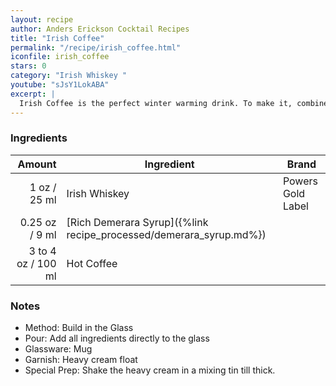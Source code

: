 ```yaml
---
layout: recipe
author: Anders Erickson Cocktail Recipes
title: "Irish Coffee"
permalink: "/recipe/irish_coffee.html"
iconfile: irish_coffee
stars: 0
category: "Irish Whiskey "
youtube: "sJsY1LokABA"
excerpt: |
  Irish Coffee is the perfect winter warming drink. To make it, combine Irish whiskey with sugar and coffee, and top it with cream.
---
```


### Ingredients

|    Amount | Ingredient                                               | Brand             |
| --------: | -------------------------------------------------------- | ----------------- |
|      1 oz / 25 ml | Irish Whiskey                                            | Powers Gold Label |
|   0.25 oz / 9 ml | [Rich Demerara Syrup]({%link recipe_processed/demerara_syrup.md%}) |
| 3 to 4 oz / 100 ml | Hot Coffee                                               |

### Notes

- Method: Build in the Glass
- Pour: Add all ingredients directly to the glass
- Glassware: Mug
- Garnish: Heavy cream float
- Special Prep: Shake the heavy cream in a mixing tin till thick.
